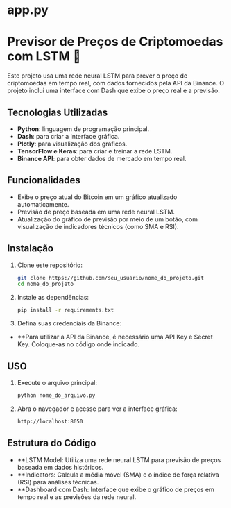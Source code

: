 # app.py
# Previsor de Preços de Criptomoedas com LSTM 🚀

Este projeto usa uma rede neural LSTM para prever o preço de criptomoedas em tempo real, com dados fornecidos pela API da Binance. O projeto inclui uma interface com Dash que exibe o preço real e a previsão.

## Tecnologias Utilizadas
- **Python**: linguagem de programação principal.
- **Dash**: para criar a interface gráfica.
- **Plotly**: para visualização dos gráficos.
- **TensorFlow e Keras**: para criar e treinar a rede LSTM.
- **Binance API**: para obter dados de mercado em tempo real.

## Funcionalidades
- Exibe o preço atual do Bitcoin em um gráfico atualizado automaticamente.
- Previsão de preço baseada em uma rede neural LSTM.
- Atualização do gráfico de previsão por meio de um botão, com visualização de indicadores técnicos (como SMA e RSI).

## Instalação

1. Clone este repositório:
   ```bash
   git clone https://github.com/seu_usuario/nome_do_projeto.git
   cd nome_do_projeto

2. Instale as dependências:
   ```bash
   pip install -r requirements.txt

4. Defina suas credenciais da Binance:
- **Para utilizar a API da Binance, é necessário uma API Key e Secret Key. Coloque-as no código onde indicado.

## USO
1. Execute o arquivo principal:
   ```bash
   python nome_do_arquivo.py
   
3. Abra o navegador e acesse para ver a interface gráfica:
   ```bash
   http://localhost:8050


## Estrutura do Código
- **LSTM Model: Utiliza uma rede neural LSTM para previsão de preços baseada em dados históricos.
- **Indicators: Calcula a média móvel (SMA) e o índice de força relativa (RSI) para análises técnicas.
- **Dashboard com Dash: Interface que exibe o gráfico de preços em tempo real e as previsões da rede neural.
